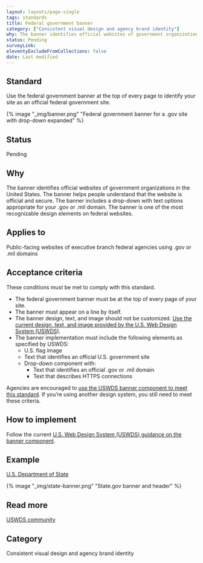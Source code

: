 ```yaml
---
layout: layouts/page-single
tags: standards
title: Federal government banner
category: ["Consistent visual design and agency brand identity"]
why: The banner identifies official websites of government organizations in the United States.
status: Pending
surveyLink: 
eleventyExcludeFromCollections: false
date: Last modified
---
```


## Standard

Use the federal government banner at the top of every page to identify your site as an official federal government site.

{% image "_img/banner.png" "Federal government banner for a .gov site with drop-down expanded" %}

## Status

Pending


## Why

The banner identifies official websites of government organizations in the United States. The banner helps people understand that the website is official and secure. The banner includes a drop-down with text options appropriate for your .gov or .mil domain. The banner is one of the most recognizable design elements on federal websites.

## Applies to

Public-facing websites of executive branch federal agencies using .gov or .mil domains

## Acceptance criteria

These conditions must be met to comply with this standard.

- The federal government banner must be at the top of every page of your site.
- The banner must appear on a line by itself.
- The banner design, text, and image should not be customized. [Use the current design, text, and image provided by the U.S. Web Design System (USWDS)](https://designsystem.digital.gov/components/banner/). 
- The banner implementation must include the following elements as specified by USWDS:
    - U.S. flag image
    - Text that identifies an official U.S. government site
    - Drop-down component with:
      - Text that identifies an official .gov or .mil domain
      - Text that describes HTTPS connections
     
Agencies are encouraged to [use the USWDS banner component to meet this standard](https://designsystem.digital.gov/components/banner/). If you’re using another design system, you still need to meet these criteria.

## How to implement

Follow the current [U.S. Web Design System (USWDS) guidance on the banner component](https://designsystem.digital.gov/components/banner/).

## Example

[U.S. Department of State](https://www.state.gov/)

{% image "_img/state-banner.png" "State.gov banner and header" %}

## Read more

[USWDS community](https://designsystem.digital.gov/about/community/)

## Category

Consistent visual design and agency brand identity

